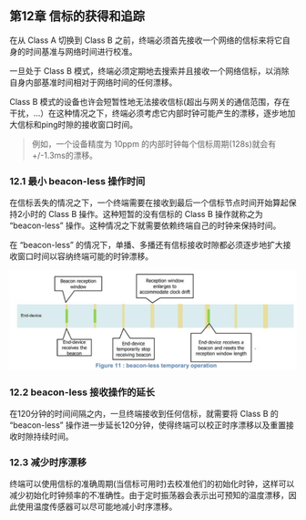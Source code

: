 ## 第12章 信标的获得和追踪

在从 Class A 切换到 Class B 之前，终端必须首先接收一个网络的信标来将它自身的时间基准与网络时间进行校准。

一旦处于 Class B 模式，终端必须定期地去搜索并且接收一个网络信标，以消除自身内部基准时间相对于网络时间的任何漂移。

Class B 模式的设备也许会短暂性地无法接收信标(超出与网关的通信范围，存在干扰，...）在这种情况之下，终端必须考虑它内部时钟可能产生的漂移，逐步地加大信标和ping时隙的接收窗口时间。

> 例如，一个设备精度为 10ppm 的内部时钟每个信标周期(128s)就会有+/-1.3ms的漂移。

### <a name="12.1">12.1 最小 beacon-less 操作时间</a>

在信标丢失的情况之下，一个终端需要在接收到最后一个信标节点时间开始算起保持2小时的 Class B 操作。这种短暂的没有信标的 Class B 操作就称之为 “beacon-less” 操作。这种情况之下就需要依赖终端自己的时钟来保持时间。

在 “beacon-less” 的情况下，单播、多播还有信标接收时隙都必须逐步地扩大接收窗口时间以容纳终端可能的时钟漂移。

![](Pictures/beacon-less_temporary_operation.png)

### <a name="12.2">12.2 beacon-less 接收操作的延长</a>

在120分钟的时间间隔之内，一旦终端接收到任何信标，就需要将 Class B 的 “beacon-less” 操作进一步延长120分钟，使得终端可以校正时序漂移以及重置接收时隙持续时间。

### <a name="12.3">12.3 减少时序漂移</a>

终端可以使用信标的准确周期(当信标可用时)去校准他们的初始化时钟，这样可以减少初始化时钟频率的不准确性。由于定时振荡器会表示出可预知的温度漂移，因此使用温度传感器可以尽可能地减小时序漂移。